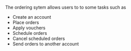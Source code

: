The ordering sytem allows users to to some tasks such as  
- Create an account
- Place orders 
- Apply vouchers
- Schedule orders
- Cancel scheduled orders
- Send orders to another account
